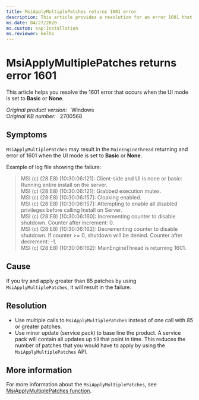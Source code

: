 ```yaml
---
title: MsiApplyMultiplePatches returns 1601 error
description: This article provides a resolution for an error 1601 that occurs when the UI mode is set to Basic or None.
ms.date: 04/27/2020
ms.custom: sap:Installation
ms.reviewer: kelho
---
```

# MsiApplyMultiplePatches returns error 1601

This article helps you resolve the 1601 error that occurs when the UI mode is set to **Basic** or **None**.

_Original product version:_ &nbsp; Windows  
_Original KB number:_ &nbsp; 2700568

## Symptoms

`MsiApplyMultiplePatches` may result in the `MainEngineThread` returning and error of 1601 when the UI mode is set to **Basic** or **None**.

Example of log file showing the failure:

> MSI (c) (28:E8) [10:30:06:121]: Client-side and UI is none or basic: Running entire install on the server.  
> MSI (c) (28:E8) [10:30:06:121]: Grabbed execution mutex.  
> MSI (c) (28:E8) [10:30:06:157]: Cloaking enabled.  
> MSI (c) (28:E8) [10:30:06:157]: Attempting to enable all disabled privileges before calling Install on Server.  
> MSI (c) (28:E8) [10:30:06:160]: Incrementing counter to disable shutdown. Counter after increment: 0.  
> MSI (c) (28:E8) [10:30:06:162]: Decrementing counter to disable shutdown. If counter >= 0, shutdown will be denied.  Counter after decrement: -1.  
> MSI (c) (28:E8) [10:30:06:162]: MainEngineThread is returning 1601.

## Cause

If you try and apply greater than 85 patches by using `MsiApplyMultiplePatches`, it will result in the failure.

## Resolution

- Use multiple calls to `MsiApplyMultiplePatches` instead of one call with 85 or greater patches.
- Use minor update (service pack) to base line the product. A service pack will contain all updates up till that point in time. This reduces the number of patches that you would have to apply by using the `MsiApplyMultiplePatches` API.

## More information

For more information about the `MsiApplyMultiplePatches`, see [MsiApplyMultiplePatches function](/windows/win32/api/msi/nf-msi-msiapplymultiplepatchesa).
